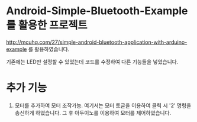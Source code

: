 # Android-Simple-Bluetooth-Example를 활용한 프로젝트

http://mcuhq.com/27/simple-android-bluetooth-application-with-arduino-example 를 활용하였습니다.

기존에는 LED만 설정할 수 있었는데 코드를 수정하여 다른 기능들을 넣었습니다.

# 추가 기능
1. 모터를 추가하여 모터 조작가능. 
   여기서는 모터 토글을 이용하여 클릭 시 '2' 명령을 송신하게 하였습니다. 그 후 아두이노를 이용하여 모터를 제어하였습니다.